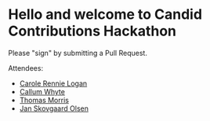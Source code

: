 # Hello and welcome to Candid Contributions Hackathon

Please "sign" by submitting a Pull Request.

Attendees:

- [Carole Rennie Logan](https://twitter.com/crgrieve)
- [Callum Whyte](https://twitter.com/callumbwhyte)
- [Thomas Morris](https://twitter.com/mozzydev)
- [Jan Skovgaard Olsen](https://twitter.com/therealbatjan)
